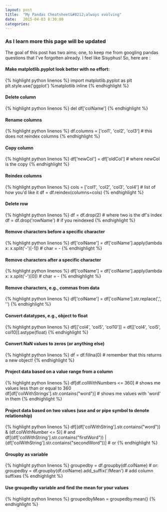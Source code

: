 ```yaml
---
layout: post
title:  "My Pandas Cheatsheet&#8212;always evolving"
date:   2015-04-03 8:30:00
categories:
---
```

### As I learn more this page will be updated

The goal of this post has two aims; one, to keep me from googling pandas questions
that I've forgotten already.  I feel like Sisyphus!  So, here
are :

#### Make matplotlib.pyplot look better with no effort:
{% highlight python linenos %}
import matplotlib.pyplot as plt
plt.style.use('ggplot')
%matplotlib inline
{% endhighlight %}

#### Delete column
{% highlight python linenos %}
del df['colName']
{% endhighlight %}

#### Rename columns
{% highlight python linenos %}
df.columns = ['col1', 'col2', 'col3'] # this does not reindex columns
{% endhighlight %}

#### Copy column
{% highlight python linenos %}
df['newCol'] = df['oldCol'] # where newCol is the copy
{% endhighlight %}

#### Reindex columns
{% highlight python linenos %}
cols = ['col1', 'col2', 'col3', 'col4'] # list of how you'd like it
df = df.reindex(columns=cols)
{% endhighlight %}

#### Delete row
{% highlight python linenos %}
df = df.drop(2)  # where two is the df's index
df = df.drop('rowName')  # if you reindexed
{% endhighlight %}

#### Remove characters before a specific character
{% highlight python linenos %}
df['colName'] = df['colName'].apply(lambda x: x.split('-')[-1]) # char = -
{% endhighlight %}

#### Remove characters after a specific character
{% highlight python linenos %}
df['colName'] = df['colName'].apply(lambda x: x.split('-')[0]) # char = -
{% endhighlight %}

#### Remove characters, e.g., commas from data
{% highlight python linenos %}
df['colName'] = df['colName'].str.replace(',', '')
{% endhighlight %}

#### Convert datatypes, e.g., object to float
{% highlight python linenos %}
df[['col4', 'col5', 'col10']] = df[['col4', 'col5', col10]].astype(float)
{% endhighlight %}

#### Convert NaN values to zeros (or anything else)
{% highlight python linenos %}
df = df.fillna(0) # remember that this returns a new object!
{% endhighlight %}

#### Project data based on a value range from a column
{% highlight python linenos %}
df[df.colWithNumbers <= 360] # shows me values less than or equal to 360
df[df['colWithStrings'].str.contains("word")] # shows me values with 'word' in them
{% endhighlight %}

#### Project data based on two values (use and or pipe symbol to denote relationship)
{% highlight python linenos %}
df[(df['colWithString'].str.contains("word")) & (df.colWithNumber <= 5)] # and
df[(df['colWithString'].str.contains("firstWord")) | (df['colWithString'].str.contains("secondWord"))] # or
{% endhighlight %}

#### Groupby as variable
{% highlight python linenos %}
groupedby = df.groupby(df.colName) # or:
groupedby = df.groupby(df.colName).add_suffix('/Mean') # add column suffixes
{% endhighlight %}

#### Use groupedby variable and find the mean for your values
{% highlight python linenos %}
groupedbyMean = groupedby.mean()
{% endhighlight %}
